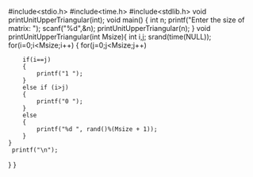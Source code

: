 #include<stdio.h>
#include<time.h>
#include<stdlib.h>
void printUnitUpperTriangular(int);
void main()
{
int n;
printf("Enter the size of matrix: ");
scanf("%d",&n);
printUnitUpperTriangular(n);
}
void printUnitUpperTriangular(int Msize){
int i,j;
srand(time(NULL));
for(i=0;i<Msize;i++)
{
	for(j=0;j<Msize;j++)
	
		if(i==j)
		{
			printf("1 ");
		}
		else if (i>j)
		{
			printf("0 ");
		}
		else 
		{
			printf("%d ", rand()%(Msize + 1));
		}
	}
	 printf("\n");
}
}
